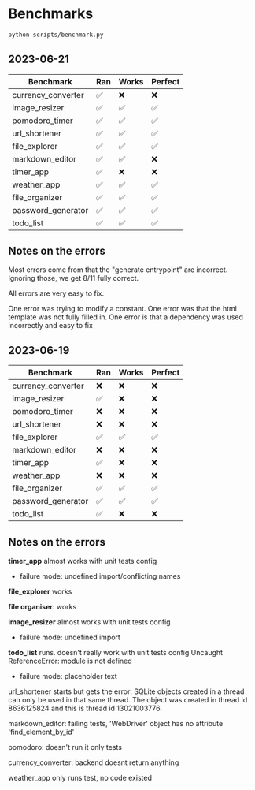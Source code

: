 # Benchmarks

```bash
python scripts/benchmark.py
```

## 2023-06-21

| Benchmark          | Ran | Works | Perfect |
|--------------------|-----|-------|---------|
| currency_converter | ✅  | ❌    | ❌      |
| image_resizer      | ✅  | ✅    | ✅      |
| pomodoro_timer     | ✅  | ✅    | ✅      |
| url_shortener      | ✅  | ✅    | ✅      |
| file_explorer      | ✅  | ✅    | ✅      |
| markdown_editor    | ✅  | ✅    | ❌      |
| timer_app          | ✅  | ❌    | ❌      |
| weather_app        | ✅  | ✅    | ✅      |
| file_organizer     | ✅  | ✅    | ✅      |
| password_generator | ✅  | ✅    | ✅      |
| todo_list          | ✅  | ✅    | ✅      |

## Notes on the errors

Most errors come from that the "generate entrypoint" are incorrect. Ignoring
those, we get 8/11 fully correct.

All errors are very easy to fix.

One error was trying to modify a constant.
One error was that the html template was not fully filled in.
One error is that a dependency was used incorrectly and easy to fix

## 2023-06-19

| Benchmark          | Ran | Works | Perfect |
|--------------------|-----|-------|---------|
| currency_converter | ❌  | ❌    | ❌      |
| image_resizer      | ✅  | ❌    | ❌      |
| pomodoro_timer     | ❌  | ❌    | ❌      |
| url_shortener      | ❌  | ❌    | ❌      |
| file_explorer      | ✅  | ✅    | ✅      |
| markdown_editor    | ❌  | ❌    | ❌      |
| timer_app          | ✅  | ❌    | ❌      |
| weather_app        | ❌  | ❌    | ❌      |
| file_organizer     | ✅  | ✅    | ✅      |
| password_generator | ✅  | ✅    | ✅      |
| todo_list          | ✅  | ❌    | ❌      |

## Notes on the errors

**timer_app** almost works with unit tests config

- failure mode: undefined import/conflicting names

**file_explorer** works

**file organiser**: works

**image_resizer** almost works with unit tests config

- failure mode: undefined import

**todo_list** runs. doesn't really work with unit tests config
Uncaught ReferenceError: module is not defined

- failure mode: placeholder text

url_shortener starts but gets the error:
  SQLite objects created in a thread can only be used in that same thread. The object was created in thread id 8636125824 and this is thread id 13021003776.

markdown_editor:
failing tests, 'WebDriver' object has no attribute 'find_element_by_id'

pomodoro: doesn't run it only tests

currency_converter: backend doesnt return anything

weather_app only runs test, no code existed
